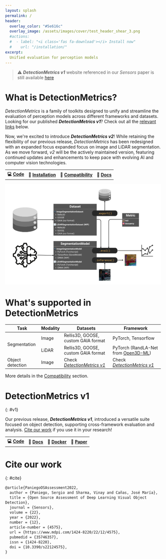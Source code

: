 ```yaml
---
layout: splash
permalink: /
header:
  overlay_color: "#5e616c"
  overlay_image: /assets/images/cover/test_header_shear_3.png
  #actions:
  #  - label: "<i class='fas fa-download'></i> Install now"
  #    url: "/installation/"
excerpt:
  Unified evaluation for perception models
---
```

>&#9888;&#65039; ***DetectionMetrics v1*** website referenced in our *Sensors* paper is still available [here](https://jderobot.github.io/DetectionMetrics/v1)

# What is DetectionMetrics?
*DetectionMetrics* is a family of toolkits designed to unify and streamline the evaluation of perception models across different frameworks and datasets. Looking for our published ***DetectionMetrics v1***? Check out all the [relevant links](#v1) below.

Now, we're excited to introduce ***DetectionMetrics v2***! While retaining the flexibility of our previous release, *DetectionMetrics* has been redesigned with an expanded focus expanded focus on image and LiDAR segmentation. As we move forward, *v2* will be the actively maintained version, featuring continued updates and enhancements to keep pace with evolving AI and computer vision technologies.

<table style='font-size:100%'>
  <tr>
    <th>&#128187; <a href="https://github.com/JdeRobot/DetectionMetrics">Code</a></th>
    <th>&#128295; <a href="https://jderobot.github.io/DetectionMetrics/v2/installation">Installation</a></th>
    <th>&#129513; <a href="https://jderobot.github.io/DetectionMetrics/v2/compatibility">Compatibility</a></th>
    <th>&#128214; <a href="https://jderobot.github.io/DetectionMetrics/py_docs/_build/html/index.html">Docs</a></th>
  </tr>
</table>

![diagram](../assets/images/detectionmetricsv2_diagram.png)

# What's supported in DetectionMetrics

<table><thead>
  <tr>
    <th>Task</th>
    <th>Modality</th>
    <th>Datasets</th>
    <th>Framework</th>
  </tr></thead>
<tbody>
  <tr>
    <td rowspan="2">Segmentation</td>
    <td>Image</td>
    <td>Rellis3D, GOOSE, custom GAIA format</td>
    <td>PyTorch, Tensorflow</td>
  </tr>
  <tr>
    <td>LiDAR</td>
    <td>Rellis3D, GOOSE, custom GAIA format</td>
    <td>PyTorch (RandLA-Net from <a href="https://github.com/isl-org/Open3D-ML">Open3D-ML</a>)</td>
  </tr>
  <tr>
    <td>Object detection</td>
    <td>Image</td>
    <td>Check <a href="https://jderobot.github.io/DetectionMetrics/v1"><i>DetectionMetrics v1</i></a></td>
    <td>Check <a href="https://jderobot.github.io/DetectionMetrics/v1"><i>DetectionMetrics v1</i></a></td>
  </tr>
</tbody>
</table>

More details in the [Compatibility](/v2/compatibility) section.

# DetectionMetrics v1
{: #v1}

Our previous release, ***DetectionMetrics v1***, introduced a versatile suite focused on object detection, supporting cross-framework evaluation and analysis. [Cite our work](#cite) if you use it in your research!

<table style='font-size:100%'>
  <tr>
    <th>&#128187; <a href="https://github.com/JdeRobot/DetectionMetrics/releases/tag/v1.0.0">Code</a></th>
    <th>&#128214; <a href="https://jderobot.github.io/DetectionMetrics/v1">Docs</a></th>
    <th>&#128011; <a href="https://hub.docker.com/r/jderobot/detection-metrics">Docker</a></th>
    <th>&#128240; <a href="https://www.mdpi.com/1424-8220/22/12/4575">Paper</a></th>
  </tr>
</table>

# Cite our work
{: #cite}

```
@article{PaniegoOSAssessment2022,
  author = {Paniego, Sergio and Sharma, Vinay and Cañas, José María},
  title = {Open Source Assessment of Deep Learning Visual Object Detection},
  journal = {Sensors},
  volume = {22},
  year = {2022},
  number = {12},
  article-number = {4575},
  url = {https://www.mdpi.com/1424-8220/22/12/4575},
  pubmedid = {35746357},
  issn = {1424-8220},
  doi = {10.3390/s22124575},
}
```